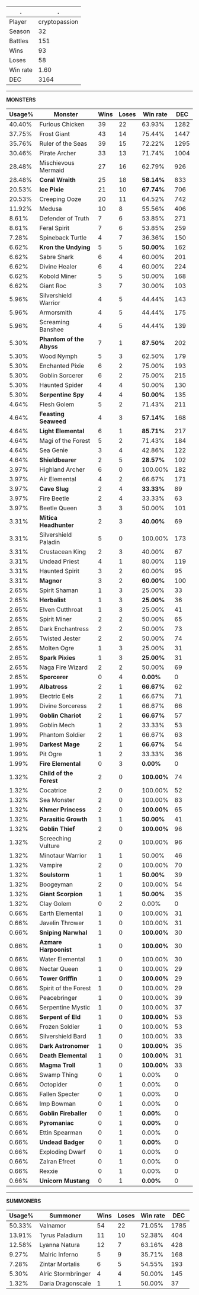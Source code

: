 .|.
|-|-
Player|cryptopassion
Season|32
Battles|151
Wins|93
Loses|58
Win rate|1.60
DEC|3164

---
**MONSTERS**

Usage%|Monster|Wins|Loses|Win rate|DEC|
-|-|-|-|-|-|
40.40%|Furious Chicken|39|22|63.93%|1282|
37.75%|Frost Giant|43|14|75.44%|1447|
35.76%|Ruler of the Seas|39|15|72.22%|1295|
30.46%|Pirate Archer|33|13|71.74%|1004|
28.48%|Mischievous Mermaid|27|16|62.79%|926|
28.48%|**Coral Wraith**|25|18|**58.14%**|833|
20.53%|**Ice Pixie**|21|10|**67.74%**|706|
20.53%|Creeping Ooze|20|11|64.52%|742|
11.92%|Medusa|10|8|55.56%|406|
8.61%|Defender of Truth|7|6|53.85%|271|
8.61%|Feral Spirit|7|6|53.85%|259|
7.28%|Spineback Turtle|4|7|36.36%|150|
6.62%|**Kron the Undying**|5|5|**50.00%**|162|
6.62%|Sabre Shark|6|4|60.00%|201|
6.62%|Divine Healer|6|4|60.00%|224|
6.62%|Kobold Miner|5|5|50.00%|168|
6.62%|Giant Roc|3|7|30.00%|103|
5.96%|Silvershield Warrior|4|5|44.44%|143|
5.96%|Armorsmith|4|5|44.44%|175|
5.96%|Screaming Banshee|4|5|44.44%|139|
5.30%|**Phantom of the Abyss**|7|1|**87.50%**|202|
5.30%|Wood Nymph|5|3|62.50%|179|
5.30%|Enchanted Pixie|6|2|75.00%|193|
5.30%|Goblin Sorcerer|6|2|75.00%|215|
5.30%|Haunted Spider|4|4|50.00%|130|
5.30%|**Serpentine Spy**|4|4|**50.00%**|135|
4.64%|Flesh Golem|5|2|71.43%|211|
4.64%|**Feasting Seaweed**|4|3|**57.14%**|168|
4.64%|**Light Elemental**|6|1|**85.71%**|217|
4.64%|Magi of the Forest|5|2|71.43%|184|
4.64%|Sea Genie|3|4|42.86%|122|
4.64%|**Shieldbearer**|2|5|**28.57%**|102|
3.97%|Highland Archer|6|0|100.00%|182|
3.97%|Air Elemental|4|2|66.67%|171|
3.97%|**Cave Slug**|2|4|**33.33%**|89|
3.97%|Fire Beetle|2|4|33.33%|63|
3.97%|Beetle Queen|3|3|50.00%|101|
3.31%|**Mitica Headhunter**|2|3|**40.00%**|69|
3.31%|Silvershield Paladin|5|0|100.00%|173|
3.31%|Crustacean King|2|3|40.00%|67|
3.31%|Undead Priest|4|1|80.00%|119|
3.31%|Haunted Spirit|3|2|60.00%|95|
3.31%|**Magnor**|3|2|**60.00%**|100|
2.65%|Spirit Shaman|1|3|25.00%|33|
2.65%|**Herbalist**|1|3|**25.00%**|36|
2.65%|Elven Cutthroat|1|3|25.00%|41|
2.65%|Spirit Miner|2|2|50.00%|65|
2.65%|Dark Enchantress|2|2|50.00%|73|
2.65%|Twisted Jester|2|2|50.00%|74|
2.65%|Molten Ogre|1|3|25.00%|31|
2.65%|**Spark Pixies**|1|3|**25.00%**|31|
2.65%|Naga Fire Wizard|2|2|50.00%|69|
2.65%|**Sporcerer**|0|4|**0.00%**|0|
1.99%|**Albatross**|2|1|**66.67%**|62|
1.99%|Electric Eels|2|1|66.67%|71|
1.99%|Divine Sorceress|2|1|66.67%|66|
1.99%|**Goblin Chariot**|2|1|**66.67%**|57|
1.99%|Goblin Mech|1|2|33.33%|53|
1.99%|Phantom Soldier|2|1|66.67%|63|
1.99%|**Darkest Mage**|2|1|**66.67%**|54|
1.99%|Pit Ogre|1|2|33.33%|36|
1.99%|**Fire Elemental**|0|3|**0.00%**|0|
1.32%|**Child of the Forest**|2|0|**100.00%**|74|
1.32%|Cocatrice|2|0|100.00%|52|
1.32%|Sea Monster|2|0|100.00%|83|
1.32%|**Khmer Princess**|2|0|**100.00%**|65|
1.32%|**Parasitic Growth**|1|1|**50.00%**|41|
1.32%|**Goblin Thief**|2|0|**100.00%**|96|
1.32%|Screeching Vulture|2|0|100.00%|96|
1.32%|Minotaur Warrior|1|1|50.00%|46|
1.32%|Vampire|2|0|100.00%|70|
1.32%|**Soulstorm**|1|1|**50.00%**|39|
1.32%|Boogeyman|2|0|100.00%|54|
1.32%|**Giant Scorpion**|1|1|**50.00%**|35|
1.32%|Clay Golem|0|2|0.00%|0|
0.66%|Earth Elemental|1|0|100.00%|31|
0.66%|Javelin Thrower|1|0|100.00%|31|
0.66%|**Sniping Narwhal**|1|0|**100.00%**|30|
0.66%|**Azmare Harpoonist**|1|0|**100.00%**|30|
0.66%|Water Elemental|1|0|100.00%|30|
0.66%|Nectar Queen|1|0|100.00%|29|
0.66%|**Tower Griffin**|1|0|**100.00%**|29|
0.66%|Spirit of the Forest|1|0|100.00%|29|
0.66%|Peacebringer|1|0|100.00%|39|
0.66%|Serpentine Mystic|1|0|100.00%|37|
0.66%|**Serpent of Eld**|1|0|**100.00%**|53|
0.66%|Frozen Soldier|1|0|100.00%|53|
0.66%|Silvershield Bard|1|0|100.00%|33|
0.66%|**Dark Astronomer**|1|0|**100.00%**|35|
0.66%|**Death Elemental**|1|0|**100.00%**|31|
0.66%|**Magma Troll**|1|0|**100.00%**|33|
0.66%|Swamp Thing|0|1|0.00%|0|
0.66%|Octopider|0|1|0.00%|0|
0.66%|Fallen Specter|0|1|0.00%|0|
0.66%|Imp Bowman|0|1|0.00%|0|
0.66%|**Goblin Fireballer**|0|1|**0.00%**|0|
0.66%|**Pyromaniac**|0|1|**0.00%**|0|
0.66%|Ettin Spearman|0|1|0.00%|0|
0.66%|**Undead Badger**|0|1|**0.00%**|0|
0.66%|Exploding Dwarf|0|1|0.00%|0|
0.66%|Zalran Efreet|0|1|0.00%|0|
0.66%|Rexxie|0|1|0.00%|0|
0.66%|**Unicorn Mustang**|0|1|**0.00%**|0|

---
**SUMMONERS**

Usage%|Summoner|Wins|Loses|Win rate|DEC|
-|-|-|-|-|-|
50.33%|Valnamor|54|22|71.05%|1785|
13.91%|Tyrus Paladium|11|10|52.38%|404|
12.58%|Lyanna Natura|12|7|63.16%|428|
9.27%|Malric Inferno|5|9|35.71%|168|
7.28%|Zintar Mortalis|6|5|54.55%|193|
5.30%|Alric Stormbringer|4|4|50.00%|145|
1.32%|Daria Dragonscale|1|1|50.00%|37|
